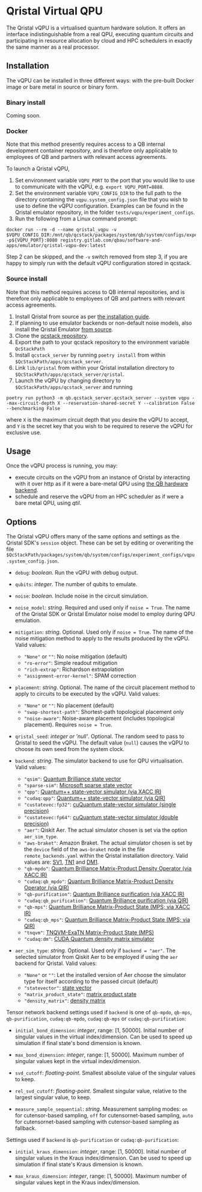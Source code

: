 # Qristal Virtual QPU

The Qristal vQPU is a virtualised quantum hardware solution. It offers an interface indistinguishable from a real QPU, executing quantum circuits and participating in resource allocation by cloud and HPC schedulers in exactly the same manner as a real processor.

## Installation

The vQPU can be installed in three different ways: with the pre-built Docker image or bare metal in source or binary form.

### Binary install

Coming soon.

### Docker

Note that this method presently requires access to a QB internal development container repository, and is therefore only applicable to employees of QB and partners with relevant access agreements.

To launch a Qristal vQPU,

1. Set environment variable `VQPU_PORT` to the port that you would like to use to communicate with the vQPU, e.g. `export VQPU_PORT=8888`.
2. Set the environment variable `VQPU_CONFIG_DIR` to the full path to the directory containing the `vqpu.system_config.json` file that you wish to use to define the vQPU configuration.  Examples can be found in the Qristal emulator repository, in the folder `tests/vqpu/experiment_configs`.
3. Run the following from a Linux command prompt:
```
docker run --rm -d --name qristal_vqpu -v $VQPU_CONFIG_DIR:/mnt/qb/qcstack/packages/system/qb/system/configs/experiment_configs -p${VQPU_PORT}:8080 registry.gitlab.com/qbau/software-and-apps/emulator/qristal-vqpu-dev:latest
```
Step 2 can be skipped, and the `-v` switch removed from step 3, if you are happy to simply run with the default vQPU configuration stored in qcstack.

### Source install

Note that this method requires access to QB internal repositories, and is therefore only applicable to employees of QB and partners with relevant access agreements.

1. Install Qristal from source as per [the installation guide](https://qristal.readthedocs.io/en/latest/rst/getting_started.html#installing-from-source).
2. If planning to use emulator backends or non-default noise models, also install the Qristal Emulator [from source](https://gitlab.com/qbau/software-and-apps/emulator).
3. Clone the [qcstack repository](https://gitlab.com/qbau/control/qcstack).
4. Export the path to your qcstack repository to the environment variable `QcStackPath`
5. Install `qcstack_server` by running `poetry install` from within `$QcStackPath/apps/qcstack_server`.
4. Link `lib/qristal` from within your Qristal installation directory to `$QcStackPath/apps/qcstack_server/qristal`.
6. Launch the vQPU by changing directory to `$QcStackPath/apps/qcstack_server` and running
```
poetry run python3 -m qb.qcstack_server.qcstack_server --system vqpu --max-circuit-depth X --reservation-shared-secret Y --calibration False --benchmarking False
```
  where `X` is the maximum circuit depth that you desire the vQPU to accept, and `Y` is the secret key that you wish to be required to reserve the vQPU for exclusive use.

## Usage

Once the vQPU process is running, you may:
- execute circuits on the vQPU from an instance of Qristal by interacting with it over http as if it were a bare-metal QPU using [the QB hardware backend](https://qristal.readthedocs.io/en/latest/rst/backends.html###hardware-backends#quantum-brilliance).
- schedule and reserve the vQPU from an HPC scheduler as if were a bare metal QPU, using _qtil_.

## Options

The Qristal vQPU offers many of the same options and settings as the Qristal SDK's `session` object.  These can be set by editing or overwriting the file `$QcStackPath/packages/system/qb/system/configs/experiment_configs/vqpu.system_config.json`.

* `debug`: *boolean*. Run the vQPU with debug output.

* `qubits`: *integer*. The number of qubits to emulate.

* `noise`: *boolean*. Include noise in the circuit simulation.

* `noise_model`: *string*. Required and used only if `noise = True`. The name of the Qristal SDK or Qristal Emulator noise model to employ during QPU emulation.

* `mitigation`: *string*. Optional. Used only if `noise = True`. The name of the noise mitigation method to apply to the results produced by the vQPU.  Valid values:
  - `"None"` or `""`:             No noise mitigation (default)
  - `"ro-error"`:                 Simple readout mitigation
  - `"rich-extrap"`:              Richardson extrapolation
  - `"assignment-error-kernel"`:  SPAM correction

* `placement`: *string*. Optional. The name of the circuit placement method to apply to circuits to be executed by the vQPU.  Valid values:
  - `"None"` or `""`:             No placement (default)
  - `"swap-shortest-path"`:       Shortest-path topological placement only
  - `"noise-aware"`:              Noise-aware placement (includes topological placement).  Requires `noise = True`.

* `qristal_seed`: *integer or 'null'*. Optional. The random seed to pass to Qristal to seed the vQPU. The default value (`null`) causes the vQPU to choose its own seed from the system clock.

* `backend`: *string*. The simulator backend to use for QPU virtualisation. Valid values:
  - `"qsim"`: [Quantum Brilliance state vector](https://qristal.readthedocs.io/en/latest/rst/backends.html#quantum-brilliance-state-vector-qsim)
  - `"sparse-sim"`: [Microsoft sparse state vector](https://qristal.readthedocs.io/en/latest/rst/backends.html#microsoft-sparse-state-vector-sparse-sim)
  - `"qpp"`: [Quantum++ state-vector simulator (via XACC IR)](https://qristal.readthedocs.io/en/latest/rst/backends.html#quantum-state-vector-simulator-qpp-and-cudaq-qpp)
  - `"cudaq:qpp"`: [Quantum++ state-vector simulator (via QIR)](https://qristal.readthedocs.io/en/latest/rst/backends.html#quantum-state-vector-simulator-qpp-and-cudaq-qpp)
  - `"custatevec:fp32"`: [cuQuantum state-vector simulator (single precision)](https://qristal.readthedocs.io/en/latest/rst/backends.html#cuquantum-state-vector-simulators-custatevec-fp32-and-custatevec-fp64)
  - `"custatevec:fp64"`: [cuQuantum state-vector simulator (double precision)](https://qristal.readthedocs.io/en/latest/rst/backends.html#cuquantum-state-vector-simulators-custatevec-fp32-and-custatevec-fp64)
  - `"aer"`: Qiskit Aer. The actual simulator chosen is set via the option `aer_sim_type`.
  - `"aws-braket"`: Amazon Braket. The actual simulator chosen is set by the `device` field of the `aws-braket` node in the file `remote_backends.yaml` within the Qristal installation directory.  Valid values are: [SV1](https://qristal.readthedocs.io/en/latest/rst/backends.html#amazon-braket-sv1-aws-braket-sv1), [TN1](https://qristal.readthedocs.io/en/latest/rst/backends.html#amazon-braket-tn1-aws-braket-tn1) and [DM1](https://qristal.readthedocs.io/en/latest/rst/backends.html#amazon-braket-dm1-aws-braket-dm1).
  - `"qb-mpdo"`: [Quantum Brilliance Matrix-Product Density Operator (via XACC IR)](https://qristal.readthedocs.io/en/latest/rst/backends.html#quantum-brilliance-matrix-product-density-operator-qb-mpdo-and-cudaq-qb-mpdo)
  - `"cudaq:qb_mpdo"`: [Quantum Brilliance Matrix-Product Density Operator (via QIR)](https://qristal.readthedocs.io/en/latest/rst/backends.html#quantum-brilliance-matrix-product-density-operator-qb-mpdo-and-cudaq-qb-mpdo)
  - `"qb-purification"`: [Quantum Brilliance purification (via XACC IR)](https://qristal.readthedocs.io/en/latest/rst/backends.html#quantum-brilliance-purification-qb-purification-and-cudaq-qb-purification)
  - `"cudaq:qb_purification"`: [Quantum Brilliance purification (via QIR)](https://qristal.readthedocs.io/en/latest/rst/backends.html#quantum-brilliance-purification-qb-purification-and-cudaq-qb-purification)
  - `"qb-mps"`: [Quantum Brilliance Matrix-Product State (MPS; via XACC IR)](https://qristal.readthedocs.io/en/latest/rst/backends.html#quantum-brilliance-matrix-product-state-mps-qb-mps-and-cudaq-qb-mps)
  - `"cudaq:qb_mps"`: [Quantum Brilliance Matrix-Product State (MPS; via QIR)](https://qristal.readthedocs.io/en/latest/rst/backends.html#quantum-brilliance-matrix-product-state-mps-qb-mps-and-cudaq-qb-mps)
  - `"tnqvm"`: [TNQVM-ExaTN Matrix-Product State (MPS)](https://qristal.readthedocs.io/en/latest/rst/backends.html#tnqvm-exatn-mps-tnqvm)
  - `"cudaq:dm"`: [CUDA Quantum density matrix simulator](https://qristal.readthedocs.io/en/latest/rst/backends.html#cuda-quantum-density-matrix-simulator-cudaq-dm)

* `aer_sim_type`: *string*. Optional. Used only if `backend = "aer"`. The selected simulator from Qiskit Aer to be employed if using the `aer` backend for Qristal. Valid values:
  - `"None"` or `""`: Let the installed version of Aer choose the simulator type for itself according to the passed circuit (default)
  - `"statevector"`: [state vector](https://qristal.readthedocs.io/en/latest/rst/backends.html#aer-state-vector-aer-statevector)
  - `"matrix_product_state"`: [matrix product state](https://qristal.readthedocs.io/en/latest/rst/backends.html#aer-mps-aer-matrix-product-state)
  - `"density_matrix"`: [density matrix](https://qristal.readthedocs.io/en/latest/rst/backends.html#aer-density-matrix-aer-density-matrix)

Tensor network backend settings used if `backend` is one of `qb-mpdo`, `qb-mps`, `qb-purification`, `cudaq:qb-mpdo`, `cudaq:qb-mps` or `cudaq:qb-purification`:

* `initial_bond_dimension`: *integer*, range: [1, 50000].  Initial number of singular values in the virtual index/dimension. Can be used to speed up simulation if final state's bond dimension is known.

* `max_bond_dimension`: *integer*, range: [1, 50000]. Maximum number of singular values kept in the virtual index/dimension.

* `svd_cutoff`: *floating-point*. Smallest absolute value of the singular values to keep.

* `rel_svd_cutoff`: *floating-point*. Smallest singular value, relative to the largest singular value, to keep.

* `measure_sample_sequential`: *string*. Measurement sampling modes: `on` for cutensor-based sampling, `off` for cutensornet-based sampling, `auto` for cutensornet-based sampling with cutensor-based sampling as fallback.

Settings used if `backend` is `qb-purification` or `cudaq:qb-purification`:

* `initial_kraus_dimension`: *integer*, range: [1, 50000]. Initial number of singular values in the Kraus index/dimension. Can be used to speed up simulation if final state's Kraus dimension is known.

* `max_kraus_dimension`: *integer*, range: [1, 50000]. Maximum number of singular values kept in the Kraus index/dimension.






